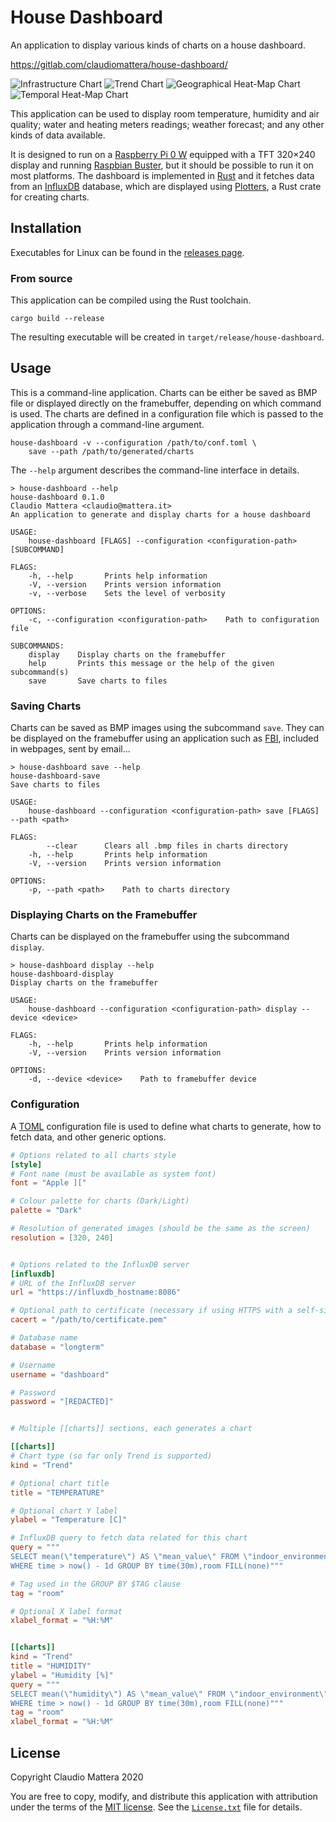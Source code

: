 House Dashboard
====

An application to display various kinds of charts on a house dashboard.

<https://gitlab.com/claudiomattera/house-dashboard/>

![Infrastructure Chart](./docs/infrastructure.png)
![Trend Chart](./docs/trend.png)
![Geographical Heat-Map Chart](./docs/geographicalheatmap.png)
![Temporal Heat-Map Chart](./docs/temporalheatmap.png)

This application can be used to display room temperature, humidity and air quality; water and heating meters readings; weather forecast; and any other kinds of data available.

It is designed to run on a [Raspberry Pi 0 W] equipped with a TFT 320×240 display and running [Raspbian Buster], but it should be possible to run it on most platforms.
The dashboard is implemented in [Rust] and it fetches data from an [InfluxDB]
database, which are displayed using [Plotters], a Rust crate for creating charts.

[Raspberry Pi 0 W]: https://www.raspberrypi.org/products/raspberry-pi-zero-w/
[Raspbian Buster]: https://www.raspberrypi.org/downloads/raspbian/
[Rust]: https://www.rust-lang.org/
[InfluxDB]: https://www.influxdata.com/products/influxdb-overview/
[Plotters]: https://crates.io/crates/plotters


Installation
----

Executables for Linux can be found in the [releases page](https://gitlab.com/claudiomattera/house-dashboard/-/releases).


### From source

This application can be compiled using the Rust toolchain.

~~~~shell
cargo build --release
~~~~

The resulting executable will be created in `target/release/house-dashboard`.


Usage
----

This is a command-line application.
Charts can be either be saved as BMP file or displayed directly on the framebuffer, depending on which command is used.
The charts are defined in a configuration file which is passed to the application through a command-line argument.

~~~~plain
house-dashboard -v --configuration /path/to/conf.toml \
    save --path /path/to/generated/charts
~~~~

The `--help` argument describes the command-line interface in details.

~~~~plain
> house-dashboard --help
house-dashboard 0.1.0
Claudio Mattera <claudio@mattera.it>
An application to generate and display charts for a house dashboard

USAGE:
    house-dashboard [FLAGS] --configuration <configuration-path> [SUBCOMMAND]

FLAGS:
    -h, --help       Prints help information
    -V, --version    Prints version information
    -v, --verbose    Sets the level of verbosity

OPTIONS:
    -c, --configuration <configuration-path>    Path to configuration file

SUBCOMMANDS:
    display    Display charts on the framebuffer
    help       Prints this message or the help of the given subcommand(s)
    save       Save charts to files

~~~~


### Saving Charts

Charts can be saved as BMP images using the subcommand `save`.
They can be displayed on the framebuffer using an application such as [FBI], included in webpages, sent by email...

~~~~plain
> house-dashboard save --help
house-dashboard-save 
Save charts to files

USAGE:
    house-dashboard --configuration <configuration-path> save [FLAGS] --path <path>

FLAGS:
        --clear      Clears all .bmp files in charts directory
    -h, --help       Prints help information
    -V, --version    Prints version information

OPTIONS:
    -p, --path <path>    Path to charts directory
~~~~

[FBI]: https://linux.die.net/man/1/fbi


### Displaying Charts on the Framebuffer

Charts can be displayed on the framebuffer using the subcommand `display`.

~~~~plain
> house-dashboard display --help
house-dashboard-display 
Display charts on the framebuffer

USAGE:
    house-dashboard --configuration <configuration-path> display --device <device>

FLAGS:
    -h, --help       Prints help information
    -V, --version    Prints version information

OPTIONS:
    -d, --device <device>    Path to framebuffer device
~~~~


### Configuration

A [TOML] configuration file is used to define what charts to generate, how to fetch data, and other generic options.

~~~~toml
# Options related to all charts style
[style]
# Font name (must be available as system font)
font = "Apple ]["

# Colour palette for charts (Dark/Light)
palette = "Dark"

# Resolution of generated images (should be the same as the screen)
resolution = [320, 240]


# Options related to the InfluxDB server
[influxdb]
# URL of the InfluxDB server
url = "https://influxdb_hostname:8086"

# Optional path to certificate (necessary if using HTTPS with a self-signed certificate)
cacert = "/path/to/certificate.pem"

# Database name
database = "longterm"

# Username
username = "dashboard"

# Password
password = "[REDACTED]"


# Multiple [[charts]] sections, each generates a chart

[[charts]]
# Chart type (so far only Trend is supported)
kind = "Trend"

# Optional chart title
title = "TEMPERATURE"

# Optional chart Y label
ylabel = "Temperature [C]"

# InfluxDB query to fetch data related for this chart
query = """
SELECT mean(\"temperature\") AS \"mean_value\" FROM \"indoor_environment\"
WHERE time > now() - 1d GROUP BY time(30m),room FILL(none)"""

# Tag used in the GROUP BY $TAG clause
tag = "room"

# Optional X label format
xlabel_format = "%H:%M"


[[charts]]
kind = "Trend"
title = "HUMIDITY"
ylabel = "Humidity [%]"
query = """
SELECT mean(\"humidity\") AS \"mean_value\" FROM \"indoor_environment\"
WHERE time > now() - 1d GROUP BY time(30m),room FILL(none)"""
tag = "room"
xlabel_format = "%H:%M"
~~~~

[TOML]: https://github.com/toml-lang/toml


License
----

Copyright Claudio Mattera 2020

You are free to copy, modify, and distribute this application with attribution under the terms of the [MIT license]. See the [`License.txt`](./License.txt) file for details.

[MIT license]: https://opensource.org/licenses/MIT
